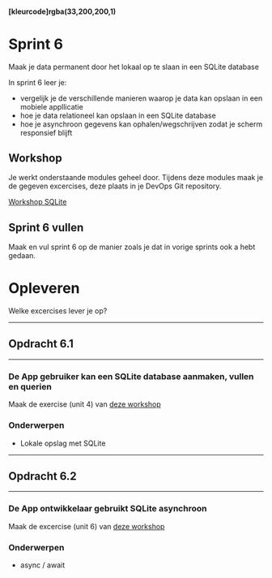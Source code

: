 #### [kleurcode]rgba(33,200,200,1)

# Sprint 6

Maak je data permanent door het lokaal op te slaan in een SQLite database

In sprint 6 leer je:

- vergelijk je de verschillende manieren waarop je data kan opslaan in een mobiele appllicatie
- hoe je data relationeel kan opslaan in een SQLite database
- hoe je asynchroon gegevens kan ophalen/wegschrijven zodat je scherm responsief blijft 

## Workshop

Je werkt onderstaande modules geheel door. Tijdens deze modules maak je de gegeven excercises, deze plaats in je DevOps Git repository.

<a href="https://docs.microsoft.com/en-us/learn/modules/store-local-data-with-sqlite/" target="_new">Workshop SQLite</a>


## Sprint 6 vullen
Maak en vul sprint 6 op de manier zoals je dat in vorige sprints ook a hebt gedaan.


# Opleveren
Welke excercises lever je op?


---
## Opdracht 6.1
---

### De App gebruiker kan een SQLite database aanmaken, vullen en querien

Maak de exercise (unit 4) van <a href="https://docs.microsoft.com/en-us/learn/modules/store-local-data-with-sqlite/4-exercise-store-data-locally-with-sqlite" target="_new">deze workshop</a>

### Onderwerpen
* Lokale opslag met SQLite


---
## Opdracht 6.2
---

### De App ontwikkelaar gebruikt SQLite asynchroon

Maak de excercise (unit 6) van <a href="https://docs.microsoft.com/en-us/learn/modules/store-local-data-with-sqlite/6-exercise-use-sqlite-asynchronously" target="_new">deze workshop</a>

### Onderwerpen
* async / await


